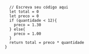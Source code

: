 ```function calculaPrecoTotal(quantidade) {
  // Escreva seu código aqui
  let total = 0
  let preco = 0
  if (quantidade < 12){
    preco = 1.30
  } else{
    preco = 1.00
  }
  return total = preco * quantidade
}
```